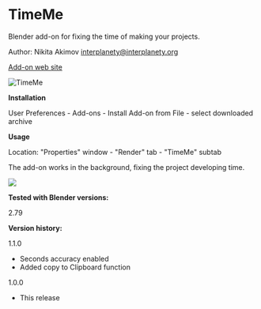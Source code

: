 # TimeMe
Blender add-on for fixing the time of making your projects.

Author: Nikita Akimov interplanety@interplanety.org

<a href="https://b3d.interplanety.org/en/blender-timeme/">Add-on web site</a>

<img src="https://b3d.interplanety.org/wp-content/upload_content/2017/12/00-1-400x212.jpg" title="TimeMe">

**Installation**

User Preferences - Add-ons - Install Add-on from File - select downloaded archive

**Usage**

Location: "Properties" window - "Render" tab - "TimeMe" subtab

The add-on works in the background, fixing the project developing time.

<img src="https://b3d.interplanety.org/wp-content/upload_content/2017/12/01-2-400x212.jpg">

**Tested with Blender versions:**

2.79

**Version history:**

1.1.0
- Seconds accuracy enabled
- Added copy to Clipboard function

1.0.0
- This release
